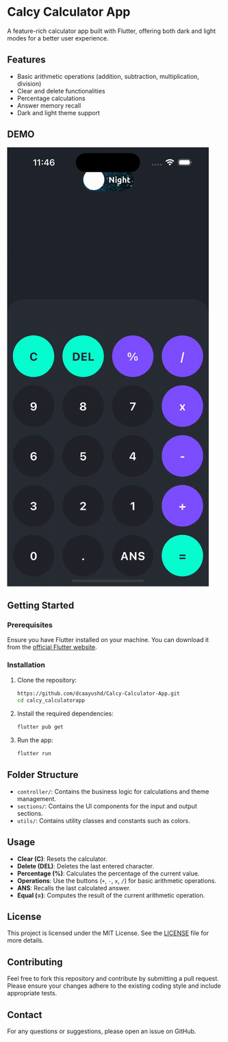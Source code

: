 # Calcy Calculator App

A feature-rich calculator app built with Flutter, offering both dark and light modes for a better user experience.

## Features

- Basic arithmetic operations (addition, subtraction, multiplication, division)
- Clear and delete functionalities
- Percentage calculations
- Answer memory recall
- Dark and light theme support

## DEMO

![Demo Gif](demo/Demo.gif)

## Getting Started

### Prerequisites

Ensure you have Flutter installed on your machine. You can download it from the [official Flutter website](https://flutter.dev/docs/get-started/install).

### Installation

1. Clone the repository:

    ```bash
    https://github.com/dcaayushd/Calcy-Calculator-App.git
    cd calcy_calculatorapp
    ```

2. Install the required dependencies:

    ```bash
    flutter pub get
    ```

3. Run the app:

    ```bash
    flutter run
    ```

## Folder Structure

- `controller/`: Contains the business logic for calculations and theme management.
- `sections/`: Contains the UI components for the input and output sections.
- `utils/`: Contains utility classes and constants such as colors.

## Usage

- **Clear (C)**: Resets the calculator.
- **Delete (DEL)**: Deletes the last entered character.
- **Percentage (%)**: Calculates the percentage of the current value.
- **Operations**: Use the buttons (`+`, `-`, `x`, `/`) for basic arithmetic operations.
- **ANS**: Recalls the last calculated answer.
- **Equal (=)**: Computes the result of the current arithmetic operation.

## License

This project is licensed under the MIT License. See the [LICENSE](LICENSE) file for more details.

## Contributing

Feel free to fork this repository and contribute by submitting a pull request. Please ensure your changes adhere to the existing coding style and include appropriate tests.

## Contact

For any questions or suggestions, please open an issue on GitHub.

